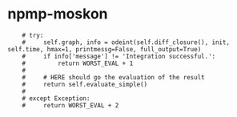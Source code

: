 # npmp-moskon

        # try:
        #     self.graph, info = odeint(self.diff_closure(), init, self.time, hmax=1, printmessg=False, full_output=True)
        #     if info['message'] != 'Integration successful.':
        #         return WORST_EVAL + 1
        #
        #     # HERE should go the evaluation of the result
        #     return self.evaluate_simple()
        #
        # except Exception:
        #     return WORST_EVAL + 2
